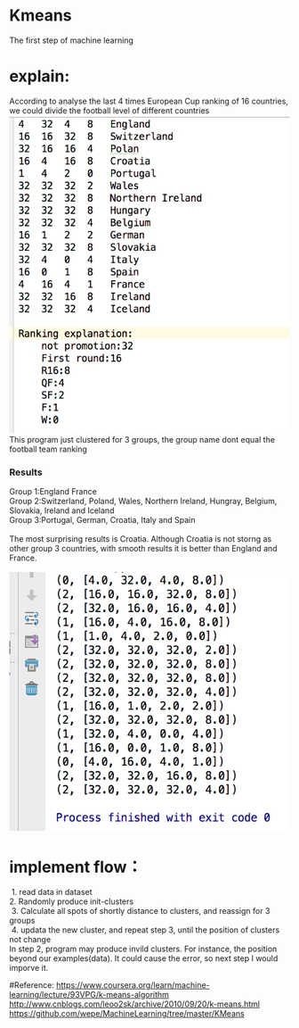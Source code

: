 # Kmeans
The first step of machine learning
# explain:
  According to analyse the last 4 times European Cup ranking of 16 countries, we could divide the football level of different countries<br>
  ![](examples.png)<br>
  This program just clustered for 3 groups, the group name dont equal the football team ranking<br>
  
### Results
Group 1:England France<br>
  Group 2:Switzerland, Poland, Wales, Northern Ireland, Hungray, Belgium, Slovakia, Ireland and Iceland<br>
  Group 3:Portugal, German, Croatia, Italy and Spain<br>
  <br>
The most surprising results is Croatia. Although Croatia is not storng as other group 3 countries, with smooth results it is better than England and France.<br>
<br>
  ![](results.png)<br>
# implement flow：
  1. read data in dataset<br>
  2. Randomly produce init-clusters<br>
  3. Calculate all spots of shortly distance to clusters, and reassign for 3 groups <br>
  4. updata the new cluster, and repeat step 3, until the position of clusters not change<br>
In step 2, program may produce invild clusters. For instance, the position beyond our examples(data). It could cause the error, so next step I would imporve it.<br>
  
#Reference:
https://www.coursera.org/learn/machine-learning/lecture/93VPG/k-means-algorithm <br>
http://www.cnblogs.com/leoo2sk/archive/2010/09/20/k-means.html  <br>
https://github.com/wepe/MachineLearning/tree/master/KMeans <br>
